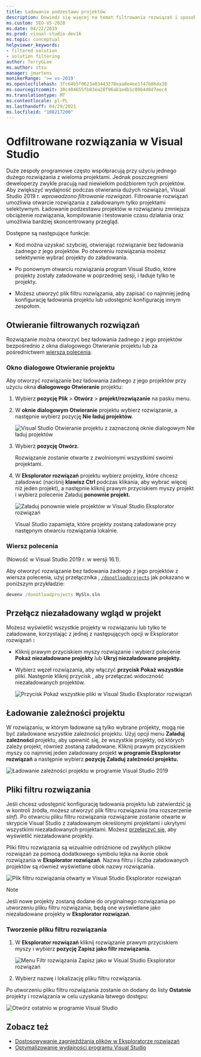 ```yaml
---
title: Ładowanie podzestawu projektów
description: Dowiedz się więcej na temat filtrowania rozwiązań i sposobu, w jaki umożliwia ono szybkie ładowanie podzestawu projektów w rozwiązaniu.
ms.custom: SEO-VS-2020
ms.date: 04/22/2019
ms.prod: visual-studio-dev16
ms.topic: conceptual
helpviewer_keywords:
- filtered solution
- solution filtering
author: TerryGLee
ms.author: stsu
manager: jmartens
monikerRange: '>= vs-2019'
ms.openlocfilehash: 3fc64b5f0623a03443278eaa8e4ee1f47b86da38
ms.sourcegitcommit: 30c404655fb83ea28f96ab1edb1c09b4d8d7eec4
ms.translationtype: MT
ms.contentlocale: pl-PL
ms.lasthandoff: 04/29/2021
ms.locfileid: "108217200"
---
```

# <a name="filtered-solutions-in-visual-studio"></a>Odfiltrowane rozwiązania w Visual Studio

Duże zespoły programowe często współpracują przy użyciu jednego dużego rozwiązania z wieloma projektami. Jednak poszczegnieni deweloperzy zwykle pracują nad niewielkim podzbiorem tych projektów. Aby zwiększyć wydajność podczas otwierania dużych rozwiązań, Visual Studio 2019 r. *wprowadzono filtrowanie rozwiązań.* Filtrowanie rozwiązań umożliwia otwarcie rozwiązania z załadowanym tylko projektami selektywnym. Ładowanie podzestawu projektów w rozwiązaniu zmniejsza obciążenie rozwiązania, kompilowanie i testowanie czasu działania oraz umożliwia bardziej skoncentrowany przegląd.

Dostępne są następujące funkcje:

- Kod można uzyskać szybciej, otwierając rozwiązanie bez ładowania żadnego z jego projektów. Po otworeniu rozwiązania możesz selektywnie wybrać projekty do załadowania.

- Po ponownym otwarciu rozwiązania program Visual Studio, które projekty zostały załadowane w poprzedniej sesji, i ładuje tylko te projekty.

- Możesz utworzyć plik filtru rozwiązania, aby zapisać co najmniej jedną konfigurację ładowania projektu lub udostępnić konfigurację innym zespołom.

## <a name="open-a-filtered-solution"></a>Otwieranie filtrowanych rozwiązań

Rozwiązanie można otworzyć bez ładowania żadnego z  jego projektów bezpośrednio z okna dialogowego Otwieranie projektu lub za pośrednictwem [wiersza polecenia](#command-line).

### <a name="open-project-dialog"></a>Okno dialogowe Otwieranie projektu

Aby otworzyć rozwiązanie bez ładowania żadnego z jego projektów przy użyciu okna **dialogowego Otwieranie** projektu:

1. Wybierz **pozycję Plik**  >  **Otwórz**  >  **projekt/rozwiązanie** na pasku menu.

2. W **oknie dialogowym Otwieranie** projektu wybierz rozwiązanie, a następnie wybierz pozycję **Nie ładuj projektów.**

   ![Visual Studio Otwieranie projektu z zaznaczoną oknie dialogowym Nie ładuj projektów](media/filtered-solutions/do-not-load-projects.png)

3. Wybierz **pozycję Otwórz.**

   Rozwiązanie zostanie otwarte z zwolnionymi wszystkimi swoimi projektami.

4. W **Eksplorator rozwiązań** projektu wybierz projekty, które chcesz załadować (naciśnij **klawisz Ctrl** podczas klikania, aby wybrać więcej niż jeden projekt), a następnie kliknij prawym przyciskiem myszy projekt i wybierz polecenie Załaduj **ponownie projekt.**

   ![Załaduj ponownie wiele projektów w Visual Studio Eksplorator rozwiązań](media/filtered-solutions/reload-project.png)

   Visual Studio zapamięta, które projekty zostaną załadowane przy następnym otwarciu rozwiązania lokalnie.

### <a name="command-line"></a>Wiersz polecenia

(Nowość w Visual Studio 2019 r. w wersji 16.1).

Aby otworzyć rozwiązanie bez ładowania żadnego z jego projektów z wiersza polecenia, użyj przełącznika , [`/donotloadprojects`](../ide/reference/donotloadprojects-devenv-exe.md) jak pokazano w poniższym przykładzie:

```cmd
devenv /donotloadprojects MySln.sln
```

## <a name="toggle-unloaded-project-visibility"></a>Przełącz niezaładowany wgląd w projekt

Możesz wyświetlić wszystkie projekty w rozwiązaniu lub tylko te załadowane, korzystając z jednej z następujących opcji w Eksplorator rozwiązań **:**

- Kliknij prawym przyciskiem myszy rozwiązanie i wybierz polecenie **Pokaż niezaładowane projekty** lub **Ukryj niezaładowane projekty.**

- Wybierz węzeł rozwiązania, aby włączyć **przycisk Pokaż wszystkie** pliki. Następnie kliknij przycisk , aby przełączać widoczność niezaładowanych projektów.

   ![Przycisk Pokaż wszystkie pliki w Visual Studio Eksplorator rozwiązań](media/filtered-solutions/show-all-files.PNG)

## <a name="load-project-dependencies"></a>Ładowanie zależności projektu

W rozwiązaniu, w którym ładowane są tylko wybrane projekty, mogą nie być załadowane wszystkie zależności projektu. Użyj opcji menu **Załaduj zależności** projektu, aby upewnić się, że wszystkie projekty, od których zależy projekt, również zostaną załadowane. Kliknij prawym przyciskiem myszy co najmniej jeden załadowany projekt **w programie Eksplorator rozwiązań** a następnie wybierz **pozycję Załaduj zależności projektu.**

![Ładowanie zależności projektu w programie Visual Studio 2019](media/filtered-solutions/load-project-dependencies.png)

## <a name="solution-filter-files"></a>Pliki filtru rozwiązania

Jeśli chcesz udostępnić konfigurację ładowania projektu lub zatwierdzić ją w kontroli źródła, możesz utworzyć plik filtru rozwiązania (ma rozszerzenie *slnf*). Po otwarciu pliku filtru rozwiązania rozwiązanie zostanie otwarte w skrypcie Visual Studio z załadowanym określonymi projektami i ukrytymi wszystkimi niezaładowanych projektami. Możesz [przełączyć się,](#toggle-unloaded-project-visibility) aby wyświetlić niezaładowane projekty.

Pliki filtru rozwiązania są wizualnie odróżnione od zwykłych plików rozwiązań za pomocą dodatkowego symbolu lejka na ikonie obok rozwiązania w **Eksplorator rozwiązań**. Nazwa filtru i liczba załadowanych projektów są również wyświetlane obok nazwy rozwiązania.

![Plik filtru rozwiązania otwarty w Visual Studio Eksplorator rozwiązań](media/filtered-solutions/solution-filter.PNG)

> [!NOTE]
> Jeśli nowe projekty zostaną dodane do oryginalnego rozwiązania po utworzeniu pliku filtru rozwiązania, będą one wyświetlane jako niezaładowane projekty w **Eksplorator rozwiązań**.

### <a name="create-a-solution-filter-file"></a>Tworzenie pliku filtru rozwiązania

1. W **Eksplorator rozwiązań** kliknij rozwiązanie prawym przyciskiem myszy i wybierz **pozycję Zapisz jako filtr rozwiązania.**

   ![Menu Filtr rozwiązania Zapisz jako w Visual Studio Eksplorator rozwiązań](media/filtered-solutions/save-as-solution-filter.png)

2. Wybierz nazwę i lokalizację pliku filtru rozwiązania.

Po utworzeniu pliku filtru rozwiązania zostanie on dodany do listy **Ostatnie** projekty i rozwiązania w celu uzyskania łatwego dostępu:

![Otwórz ostatnio w programie Visual Studio](media/filtered-solutions/open-recent.png)

## <a name="see-also"></a>Zobacz też

- [Dostosowywanie zagnieżdżania plików w Eksploratorze rozwiązań](file-nesting-solution-explorer.md)
- [Optymalizowanie wydajności programu Visual Studio](optimize-visual-studio-performance.md)

